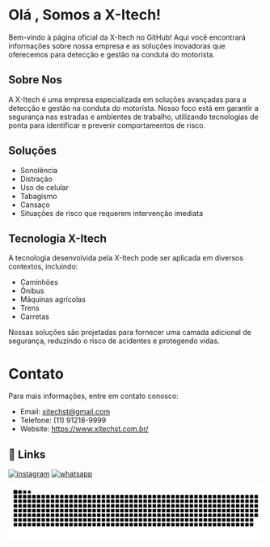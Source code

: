 
# Olá , Somos a X-Itech!

Bem-vindo à página oficial da X-Itech no GitHub! Aqui você encontrará informações sobre nossa empresa e as soluções inovadoras que oferecemos para detecção e gestão na conduta do motorista.

## Sobre Nos

A X-Itech é uma empresa especializada em soluções avançadas para a detecção e gestão na conduta do motorista. Nosso foco está em garantir a segurança nas estradas e ambientes de trabalho, utilizando tecnologias de ponta para identificar e prevenir comportamentos de risco.

## Soluções

- Sonolência
- Distração
- Uso de celular
- Tabagismo
- Cansaço
- Situações de risco que requerem intervenção imediata

## Tecnologia X-Itech

A tecnologia desenvolvida pela X-Itech pode ser aplicada em diversos contextos, incluindo:

- Caminhões
- Ônibus
- Máquinas agrícolas
- Trens
- Carretas 


Nossas soluções são projetadas para fornecer uma camada adicional de segurança, reduzindo o risco de acidentes e protegendo vidas.

# Contato

Para mais informações, entre em contato conosco:

- Email: xitechst@gmail.com
- Telefone: (11) 91218-9999
- Website: https://www.xitechst.com.br/

## 🔗 Links
[![instagram](https://img.icons8.com/fluency/48/instagram-new.png)](https://www.instagram.com/xitechst/)
[![whatsapp](https://img.icons8.com/color/48/whatsapp--v1.png)](https://bit.ly/3wVtGaV)

<picture>
  <source media="(prefers-color-scheme: dark)" srcset="github-snake-dark.svg" />
  <source media="(prefers-color-scheme: light)" srcset="github-snake.svg" />
  <img alt="github-snake" src="github-snake.svg" />
</picture>
